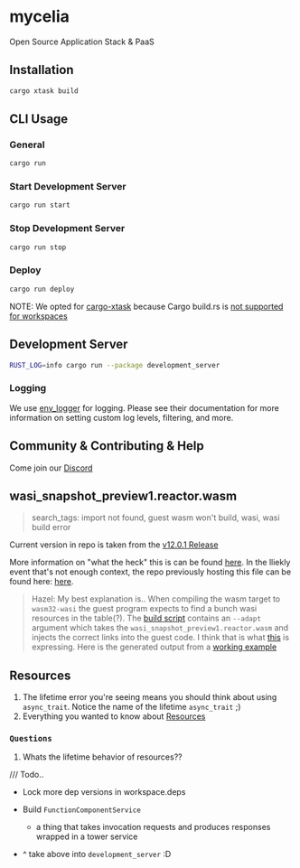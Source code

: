 # mycelia

Open Source Application Stack &amp; PaaS

## Installation

```sh
cargo xtask build
```

## CLI Usage

### General

```sh
cargo run
```

### Start Development Server

```sh
cargo run start
```

### Stop Development Server

```sh
cargo run stop
```

### Deploy

```sh
cargo run deploy
```

NOTE: We opted for [cargo-xtask](https://github.com/matklad/cargo-xtask) because Cargo build.rs is [not supported for workspaces](https://github.com/rust-lang/cargo/issues/8732#issuecomment-950252765)

## Development Server

```sh
RUST_LOG=info cargo run --package development_server
```

### Logging

We use [env_logger](https://docs.rs/env_logger/0.10.0/env_logger/) for logging. Please see their documentation for more information on setting custom log levels, filtering, and more.
## Community & Contributing & Help

Come join our [Discord](https://discord.gg/hKMtmdMJ)

## wasi_snapshot_preview1.reactor.wasm

> search_tags: import not found, guest wasm won't build, wasi, wasi build error

Current version in repo is taken from the [v12.0.1 Release](https://github.com/bytecodealliance/wasmtime/releases/tag/v12.0.1)

More information on "what the heck" this is can be found [here](https://github.com/bytecodealliance/wasmtime/tree/main/crates/wasi-preview1-component-adapter).
In the lliekly event that's not enough context, the repo previously hosting this file can be found here: [here](https://github.com/bytecodealliance/preview2-prototyping).

> Hazel: My best explanation is.. When compiling the wasm target to `wasm32-wasi` the guest
> program expects to find a bunch wasi resources in the table(?). The [build script](guests/function/Makefile) contains an `--adapt` argument which takes the `wasi_snapshot_preview1.reactor.wasm` and injects the correct links into the guest code. I think that is what [this](https://github.com/bytecodealliance/preview2-prototyping/blob/1af2a12699ea86449d3ba1f74b5df254f16faadc/crates/wasi-preview1-component-adapter/README.md?plain=1#L47) is expressing. Here is the generated output from a [working example](https://gist.github.com/SuddenlyHazel/bf0ce95f5753c70fd72cc0937066e569)

## Resources

1. The lifetime error you're seeing means you should think about using `async_trait`. Notice the name of the lifetime `async_trait` ;)
2. Everything you wanted to know about [Resources](https://github.com/bytecodealliance/wasmtime/blob/432b5471ec4bf6d51173def284cd418be6849a49/crates/wasmtime/src/component/resources.rs#L281)

### `Questions`

1. Whats the lifetime behavior of resources??

/// Todo..

- Lock more dep versions in workspace.deps

- Build `FunctionComponentService`
  - a thing that takes invocation requests and produces responses
    wrapped in a tower service
- ^ take above into `development_server` :D
